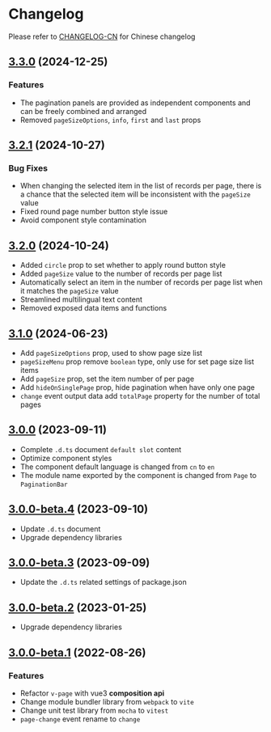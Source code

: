 # Changelog

Please refer to [CHANGELOG-CN](CHANGELOG-CN.md) for Chinese changelog

## [3.3.0](https://github.com/TerryZ/v-page/compare/v3.2.1...v3.3.0) (2024-12-25)

### Features

- The pagination panels are provided as independent components and can be freely combined and arranged
- Removed `pageSizeOptions`, `info`, `first` and `last` props

## [3.2.1](https://github.com/TerryZ/v-page/compare/v3.2.0...v3.2.1) (2024-10-27)

### Bug Fixes

- When changing the selected item in the list of records per page, there is a chance that the selected item will be inconsistent with the `pageSize` value
- Fixed round page number button style issue
- Avoid component style contamination

## [3.2.0](https://github.com/TerryZ/v-page/compare/v3.1.0...v3.2.0) (2024-10-24)

- Added `circle` prop to set whether to apply round button style
- Added `pageSize` value to the number of records per page list
- Automatically select an item in the number of records per page list when it matches the `pageSize` value
- Streamlined multilingual text content
- Removed exposed data items and functions

## [3.1.0](https://github.com/TerryZ/v-page/compare/v3.0.0...v3.1.0) (2024-06-23)

- Add `pageSizeOptions` prop, used to show page size list
- `pageSizeMenu` prop remove `boolean` type, only use for set page size list items
- Add `pageSize` prop, set the item number of per page
- Add `hideOnSinglePage` prop, hide pagination when have only one page
- `change` event output data add `totalPage` property for the number of total pages

## [3.0.0](https://github.com/TerryZ/v-page/compare/v3.0.0-beta.4...v3.0.0) (2023-09-11)

- Complete `.d.ts` document `default slot` content
- Optimize component styles
- The component default language is changed from `cn` to `en`
- The module name exported by the component is changed from `Page` to `PaginationBar`

## [3.0.0-beta.4](https://github.com/TerryZ/v-page/compare/v3.0.0-beta.3...v3.0.0-beta.4) (2023-09-10)

- Update `.d.ts` document
- Upgrade dependency libraries

## [3.0.0-beta.3](https://github.com/TerryZ/v-page/compare/v3.0.0-beta.2...v3.0.0-beta.3) (2023-09-09)

- Update the `.d.ts` related settings of package.json

## [3.0.0-beta.2](https://github.com/TerryZ/v-page/compare/v3.0.0-beta.1...v3.0.0-beta.2) (2023-01-25)

- Upgrade dependency libraries

## [3.0.0-beta.1](https://github.com/TerryZ/v-page/compare/v2.1.0...v3.0.0-beta.1) (2022-08-26)

### Features

- Refactor `v-page` with vue3 **composition api**
- Change module bundler library from `webpack` to `vite`
- Change unit test library from `mocha` to `vitest`
- `page-change` event rename to `change`
